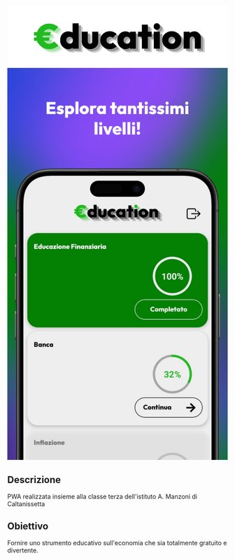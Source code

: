 <picture>
  <source media="(prefers-color-scheme: dark)" srcset="https://github.com/Mikexezy/Education/blob/master/headerLogoLight.png" alt="€DUCATION"/>
  <img src="https://github.com/Mikexezy/Education/blob/master/headerLogo.png" alt="€DUCATION"/>
</picture>

<kbd>
  <img src="https://github.com/Mikexezy/Education/blob/master/2photo.png" alt="App Preview" class="rounded"/>
</kbd>

## Descrizione
PWA realizzata insieme alla classe terza dell'istituto A. Manzoni di Caltanissetta

## Obiettivo
Fornire uno strumento educativo sull'economia che sia totalmente gratuito e divertente.
